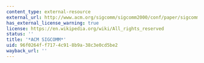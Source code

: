 ```yaml
---
content_type: external-resource
external_url: http://www.acm.org/sigcomm/sigcomm2000/conf/paper/sigcomm2000-5-2.pdf
has_external_license_warning: true
license: https://en.wikipedia.org/wiki/All_rights_reserved
status: ''
title: '*ACM SIGCOMM*'
uid: 96f0264f-f717-4c91-8b9a-38c3e0cd5be2
wayback_url: ''
---
```

